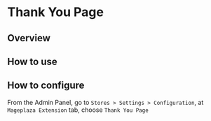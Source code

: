 # Thank You Page
## Overview

## How to use
## How to configure
From the Admin Panel, go to `Stores > Settings > Configuration`, at `Mageplaza Extension` tab, choose `Thank You Page`

